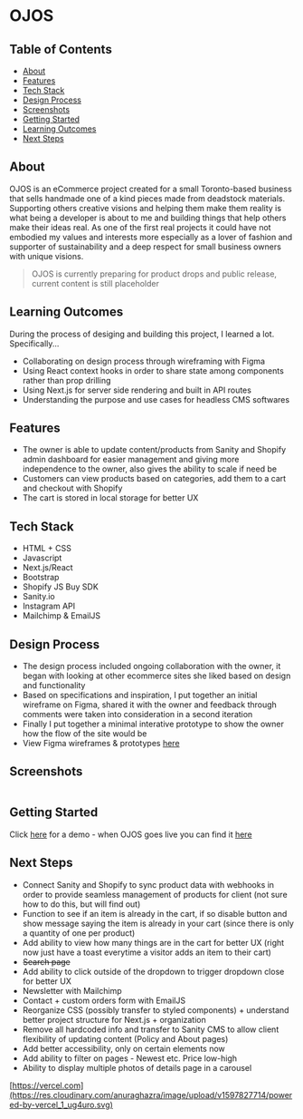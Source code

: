 # OJOS

## Table of Contents
- [About](#about)
- [Features](#features)
- [Tech Stack](#tech-stack)
- [Design Process](#design-process)
- [Screenshots](#screenshots)
- [Getting Started](#getting-started)
- [Learning Outcomes](#learning-outcomes)
- [Next Steps](#next-steps)

## About 
OJOS is an eCommerce project created for a small Toronto-based business that sells handmade one of a kind pieces made from deadstock materials. Supporting others creative visions and helping them make them reality is what being a developer is about to me and building things that help others make their ideas real. As one of the first real projects it could have not embodied my values and interests more especially as a lover of fashion and supporter of sustainability and a deep respect for small business owners with unique visions. 

> OJOS is currently preparing for product drops and public release, current content is still placeholder 

<!--- I think being able to give these individuals the ability to showcase their unique ideas is what propels our society towards something great.--->   

## Learning Outcomes
During the process of desiging and building this project, I learned a lot. Specifically...
  - Collaborating on design process through wireframing with Figma
  - Using React context hooks in order to share state among components rather than prop drilling
  - Using Next.js for server side rendering and built in API routes 
  - Understanding the purpose and use cases for headless CMS softwares 

## Features
- The owner is able to update content/products from Sanity and Shopify admin dashboard for easier management and giving more independence to the owner, also gives the ability to scale if need be 
- Customers can view products based on categories, add them to a cart and checkout with Shopify
- The cart is stored in local storage for better UX 

## Tech Stack
- HTML + CSS
- Javascript
- Next.js/React
- Bootstrap
- Shopify JS Buy SDK
- Sanity.io 
- Instagram API
- Mailchimp & EmailJS

## Design Process
- The design process included ongoing collaboration with the owner, it began with looking at other ecommerce sites she liked based on design and functionality
- Based on specifications and inspiration, I put together an initial wireframe on Figma, shared it with the owner and feedback through comments were taken into consideration in a second iteration
- Finally I put together a minimal interative prototype to show the owner how the flow of the site would be
- View Figma wireframes & prototypes [here](https://www.figma.com/file/Tcwbu0SNd8V8mFCPEImZLe/v1)


## Screenshots
<img src="" caption=""/>

## Getting Started 
Click [here](https://ojos.vercel.app) for a demo - when OJOS goes live you can find it [here]()

## Next Steps
- Connect Sanity and Shopify to sync product data with webhooks in order to provide seamless management of products for client (not sure how to do this, but will find out)
- Function to see if an item is already in the cart, if so disable button and show message saying the item is already in your cart (since there is only a quantity of one per product)
- Add ability to view how many things are in the cart for better UX (right now just have a toast everytime a visitor adds an item to their cart)
- ~~Search page~~
- Add ability to click outside of the dropdown to trigger dropdown close for better UX 
- Newsletter with Mailchimp
- Contact + custom orders form with EmailJS
- Reorganize CSS (possibly transfer to styled components) + understand better project structure for Next.js + organization
- Remove all hardcoded info and transfer to Sanity CMS to allow client flexibility of updating content (Policy and About pages)
- Add better accessibility, only on certain elements now
- Add ability to filter on pages - Newest etc. Price low-high 
- Ability to display multiple photos of details page in a carousel 

[https://vercel.com](https://res.cloudinary.com/anuraghazra/image/upload/v1597827714/powered-by-vercel_1_ug4uro.svg)
